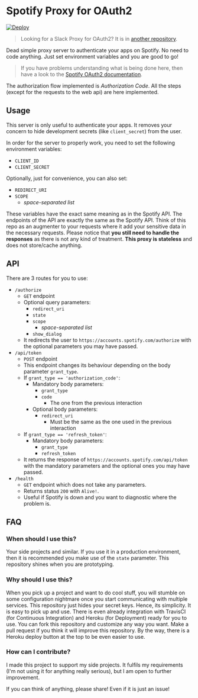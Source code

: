 # Spotify Proxy for OAuth2

[![Deploy](https://www.herokucdn.com/deploy/button.png)](https://heroku.com/deploy)

> Looking for a Slack Proxy for OAuth2? It is in [another repository](https://github.com/antonio-ramadas/slack-proxy-oauth2).

Dead simple proxy server to authenticate your apps on Spotify. No need to code anything. Just set environment variables and you are good to go!

> If you have problems understanding what is being done here, then have a look to the [Spotify OAuth2 documentation](https://developer.spotify.com/documentation/general/guides/authorization-guide/#authorization-code-flow).

The authorization flow implemented is _Authorization Code_. All the steps (except for the requests to the web api) are here implemented.

## Usage

This server is only useful to authenticate your apps. It removes your concern to hide development secrets (like `client_secret`) from the user.

In order for the server to properly work, you need to set the following environment variables:
 - `CLIENT_ID`
 - `CLIENT_SECRET`

Optionally, just for convenience, you can also set: 
 - `REDIRECT_URI`
 - `SCOPE`
   - _space-separated list_
 
These variables have the exact same meaning as in the Spotify API. The endpoints of the API are exactly the same as the Spotify API. Think of this repo as an augmenter to your requests where it add your sensitive data in the necessary requests. Please notice that **you still need to handle the responses** as there is not any kind of treatment. **This proxy is stateless** and does not store/cache anything.

## API

There are 3 routes for you to use:
 - `/authorize`
   - `GET` endpoint
   - Optional query parameters:
     - `redirect_uri`
     - `state`
     - `scope`
       - _space-separated list_
     - `show_dialog`
   - It redirects the user to `https://accounts.spotify.com/authorize` with the optional parameters you may have passed.
 - `/api/token`
   - `POST` endpoint
   - This endpoint changes its behaviour depending on the body parameter `grant_type`.
   - If `grant_type == 'authorization_code'`:
     - Mandatory body parameters:
       - `grant_type`
       - `code`
         - The one from the previous interaction
     - Optional body parameters:
       - `redirect_uri`
         - Must be the same as the one used in the previous interaction
   - If `grant_type == 'refresh_token'`:
     - Mandatory body parameters:
       - `grant_type`
       - `refresh_token`
   - It returns the response of `https://accounts.spotify.com/api/token` with the mandatory parameters and the optional ones you may have passed.
 - `/health`
   - `GET` endpoint which does not take any parameters.
   - Returns status `200` with `Alive!`.
   - Useful if Spotify is down and you want to diagnostic where the problem is.

## FAQ

### When should I use this?

Your side projects and similar. If you use it in a production environment, then it is recommended you make use of the `state` parameter. This repository shines when you are prototyping.

### Why should I use this?

When you pick up a project and want to do cool stuff, you will stumble on some configuration nightmare once you start communicating with multiple services. This repository just hides your secret keys. Hence, its simplicity. It is easy to pick up and use. There is even already integration with TravisCI (for Continuous Integration) and Heroku (for Deployment) ready for you to use. You can fork this repository and customize any way you want. Make a pull request if you think it will improve this repository. By the way, there is a Heroku deploy button at the top to be even easier to use. 

### How can I contribute?

I made this project to support my side projects. It fulfils my requirements (I'm not using it for anything really serious), but I am open to further improvement.

If you can think of anything, please share! Even if it is just an issue!
